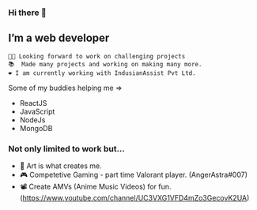 ### Hi there 👋

<!--
**w-udhav/w-udhav** is a ✨ _special_ ✨ repository because its `README.md` (this file) appears on your GitHub profile.

Here are some ideas to get you started:

- 🔭 I’m currently working on ...
- 🌱 I’m currently learning ...
- 👯 I’m looking to collaborate on ...
- 🤔 I’m looking for help with ...
- 💬 Ask me about ...
- 📫 How to reach me: ...
- 😄 Pronouns: ...
- ⚡ Fun fact: ...
-->

## I’m a web developer
    💪🏻 Looking forward to work on challenging projects
    📚  Made many projects and working on making many more.
    ❤️ I am currently working with IndusianAssist Pvt Ltd.
    
Some of my buddies helping me =>
  * ReactJS
  * JavaScript
  * NodeJs
  * MongoDB
  
### Not only limited to work but...
  * 🎨 Art is what creates me.
  * 🎮 Competetive Gaming - part time Valorant player. (AngerAstra#007)
  * 📽️ Create AMVs (Anime Music Videos) for fun. (https://www.youtube.com/channel/UC3VXG1VFD4mZo3GecovK2UA)
